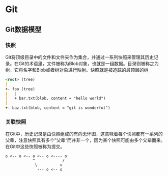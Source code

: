 # Git

## Git数据模型

### 快照

​	Git将顶级目录中的文件和文件夹作为集合，并通过一系列快照来管理其历史记录。在Git的术语里，文件被称为Blob对象，也就是一组数据。目录则被称之为树，它将名字和Blob或者树对象进行映射。快照就是被追踪的最顶层的树

```markdown
<root> (tree)
|
+- foo (tree)
|	|
|	+ bar.txt(blob, content = "hello world")
|
+- baz.txt(blob, content = "git is wonderful")
```

### 关联快照

​	在Git中，历史记录是由快照组成的有向无环图，这意味着每个快照都有一系列的父辈，注意快照具有多个”父辈“而并非一个，因为某个快照可能由多个父辈而来。在Git中这些快照被称为提交。

```
o <-- o <-- o <-- o <---- o
			^			 /
			 \			v
			  --- o <-- o
```

